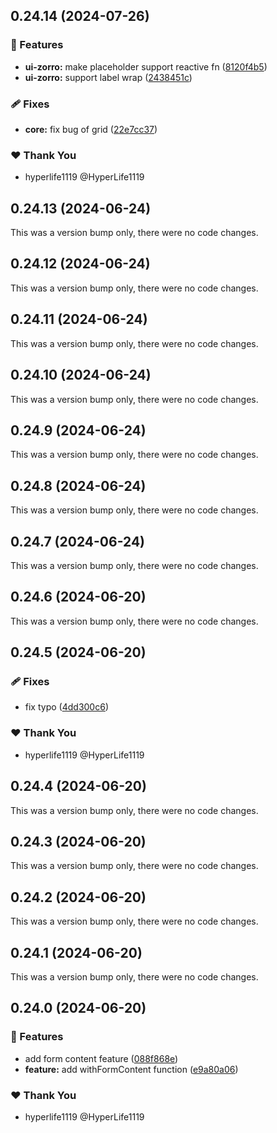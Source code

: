 ## 0.24.14 (2024-07-26)


### 🚀 Features

- **ui-zorro:** make placeholder support reactive fn ([8120f4b5](https://github.com/fluent-form/fluent-form/commit/8120f4b5))
- **ui-zorro:** support label wrap ([2438451c](https://github.com/fluent-form/fluent-form/commit/2438451c))

### 🩹 Fixes

- **core:** fix bug of grid ([22e7cc37](https://github.com/fluent-form/fluent-form/commit/22e7cc37))

### ❤️  Thank You

- hyperlife1119 @HyperLife1119

## 0.24.13 (2024-06-24)

This was a version bump only, there were no code changes.

## 0.24.12 (2024-06-24)

This was a version bump only, there were no code changes.

## 0.24.11 (2024-06-24)

This was a version bump only, there were no code changes.

## 0.24.10 (2024-06-24)

This was a version bump only, there were no code changes.

## 0.24.9 (2024-06-24)

This was a version bump only, there were no code changes.

## 0.24.8 (2024-06-24)

This was a version bump only, there were no code changes.

## 0.24.7 (2024-06-24)

This was a version bump only, there were no code changes.

## 0.24.6 (2024-06-20)

This was a version bump only, there were no code changes.

## 0.24.5 (2024-06-20)


### 🩹 Fixes

- fix typo ([4dd300c6](https://github.com/fluent-form/fluent-form/commit/4dd300c6))

### ❤️  Thank You

- hyperlife1119 @HyperLife1119

## 0.24.4 (2024-06-20)

This was a version bump only, there were no code changes.

## 0.24.3 (2024-06-20)

This was a version bump only, there were no code changes.

## 0.24.2 (2024-06-20)

This was a version bump only, there were no code changes.

## 0.24.1 (2024-06-20)

This was a version bump only, there were no code changes.

## 0.24.0 (2024-06-20)


### 🚀 Features

- add form content feature ([088f868e](https://github.com/fluent-form/fluent-form/commit/088f868e))
- **feature:** add withFormContent function ([e9a80a06](https://github.com/fluent-form/fluent-form/commit/e9a80a06))

### ❤️  Thank You

- hyperlife1119 @HyperLife1119
